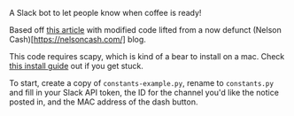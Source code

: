 A Slack bot to let people know when coffee is ready!

Based off [this article](https://blog.cloudstitch.com/how-i-hacked-amazon-s-5-wifi-button-to-track-baby-data-794214b0bdd8) with modified code lifted from a now defunct (Nelson Cash)[https://nelsoncash.com/] blog.

This code requires scapy, which is kind of a bear to install on a mac. Check [this install guide](http://scapy.readthedocs.io/en/latest/installation.html#platform-specific-instructions) out if you get stuck.

To start, create a copy of `constants-example.py`, rename to `constants.py` and fill in your Slack API token, the  ID for the channel you'd like the notice posted in, and the MAC address of the dash button.